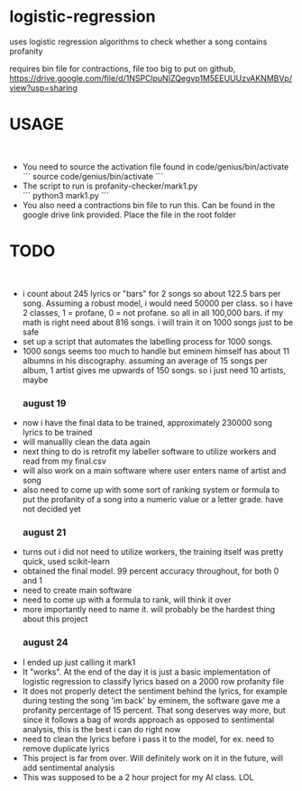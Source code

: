 # logistic-regression
uses logistic regression algorithms to check whether a song contains profanity

requires bin file for contractions, file too big to put on github, 
https://drive.google.com/file/d/1NSPClpuNIZQegvp1M5EEUUUzvAKNMBVp/view?usp=sharing
<h1>USAGE</h1> <br>
<ul>
<li>You need to source the activation file found in code/genius/bin/activate</li>
```
source code/genius/bin/activate
```
<li>The script to run is profanity-checker/mark1.py</li>
```
python3 mark1.py
```
<li>You also need a contractions bin file to run this. Can be found in the google drive link provided. Place the file in the root folder</li>
</ul>

<h1>TODO</h1> <br>
<ul>
  <li>i count about 245 lyrics or "bars" for 2 songs so about 122.5 bars per song. Assuming a robust model, i would need 50000 per class. so i have 2 classes, 1 = profane, 0 = not profane. so all in all 100,000 bars. if my math is right need about 816 songs. i will train it on 1000 songs just to be safe</li>
    <li> set up a script that automates the labelling process for 1000 songs.</li>
      <li>1000 songs seems too much to handle but eminem himself has about 11 albumns in his discography. assuming an average of 15 songs per album, 1 artist gives me upwards of 150 songs. so i just need 10 artists, maybe</li>
      <h3>august 19</h3>
      <li>now i have the final data to be trained, approximately 230000 song lyrics to be trained</li>
      <li>will manuallly clean the data again</li>
      <li>next thing to do is retrofit my labeller software to utilize workers and read from my final.csv</li>
      <li>will also work on a main software where user enters name of artist and song</li>
      <li>also need to come up with some sort of ranking system or formula to put the profanity of a song into a numeric value or a letter grade. have not decided yet</li>

  <h3>august 21</h3>
  <li>turns out i did not need to utilize workers, the training itself was pretty quick, used scikit-learn</li> 
  <li>obtained the final model. 99 percent accuracy throughout, for both 0 and 1</li>
  <li>need to create main software</li>
  <li>need to come up with a formula to rank, will think it over</li>
  <li>more importantly need to name it. will probably be the hardest thing about this project</li>

  <h3>august 24</h3>
  <li>I ended up just calling it mark1</li>
  <li>It "works". At the end of the day it is just a basic implementation of logistic regression to classify lyrics based on a 2000 row profanity file</li>
  <li>It does not properly detect the sentiment behind the lyrics, for example during testing the song 'im back' by eminem, the software gave me a profanity percentage of 15 percent. That song deserves way more, but since it follows a bag of words approach as opposed to sentimental analysis, this is the best i can do right now</li>
  <li>need to clean the lyrics before i pass it to the model, for ex. need to remove duplicate lyrics</li>
  <li>This project is far from over. Will definitely work on it in the future, will add sentimental analysis</li>
  <li>This was supposed to be a 2 hour project for my AI class. LOL</li>
</ul>


